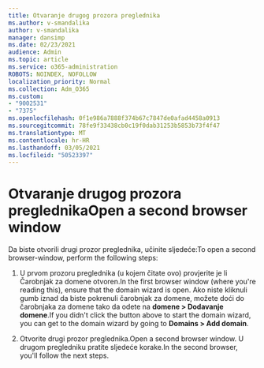 ```yaml
---
title: Otvaranje drugog prozora preglednika
ms.author: v-smandalika
author: v-smandalika
manager: dansimp
ms.date: 02/23/2021
audience: Admin
ms.topic: article
ms.service: o365-administration
ROBOTS: NOINDEX, NOFOLLOW
localization_priority: Normal
ms.collection: Adm_O365
ms.custom:
- "9002531"
- "7375"
ms.openlocfilehash: 0f1e986a7888f374b67c7847de0afad4458a0913
ms.sourcegitcommit: 78fe9f33438cb0c19f0dab31253b5853b73f4f47
ms.translationtype: MT
ms.contentlocale: hr-HR
ms.lasthandoff: 03/05/2021
ms.locfileid: "50523397"
---
```

# <a name="open-a-second-browser-window"></a><span data-ttu-id="56909-102">Otvaranje drugog prozora preglednika</span><span class="sxs-lookup"><span data-stu-id="56909-102">Open a second browser window</span></span>

<span data-ttu-id="56909-103">Da biste otvorili drugi prozor preglednika, učinite sljedeće:</span><span class="sxs-lookup"><span data-stu-id="56909-103">To open a second browser-window, perform the following steps:</span></span>

1. <span data-ttu-id="56909-104">U prvom prozoru preglednika (u kojem čitate ovo) provjerite je li Čarobnjak za domene otvoren.</span><span class="sxs-lookup"><span data-stu-id="56909-104">In the first browser window (where you're reading this), ensure that the domain wizard is open.</span></span> <span data-ttu-id="56909-105">Ako niste kliknuli gumb iznad da biste pokrenuli čarobnjak za domene, možete doći do čarobnjaka za domene tako da odete na **domene > Dodavanje domene**.</span><span class="sxs-lookup"><span data-stu-id="56909-105">If you didn't click the button above to start the domain wizard, you can get to the domain wizard by going to **Domains > Add domain**.</span></span>

2. <span data-ttu-id="56909-106">Otvorite drugi prozor preglednika.</span><span class="sxs-lookup"><span data-stu-id="56909-106">Open a second browser window.</span></span> <span data-ttu-id="56909-107">U drugom pregledniku pratite sljedeće korake.</span><span class="sxs-lookup"><span data-stu-id="56909-107">In the second browser, you'll follow the next steps.</span></span>
